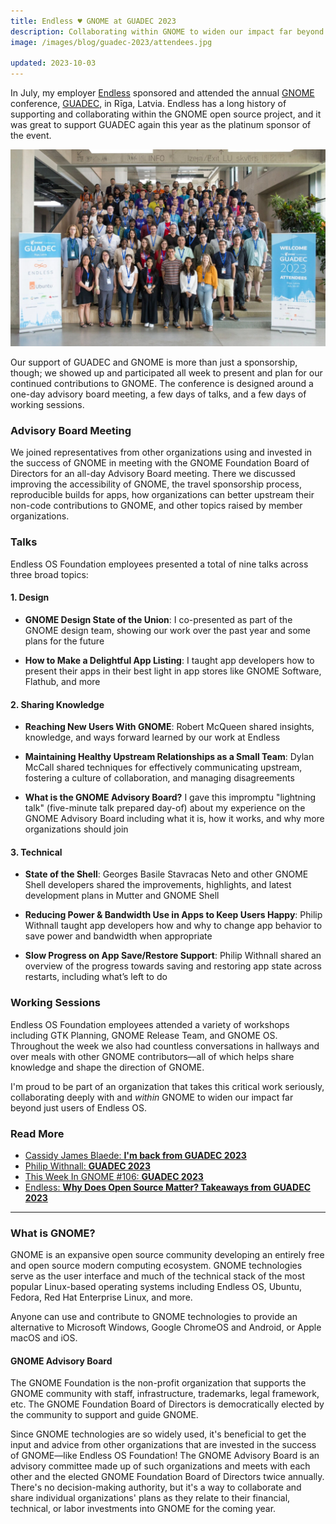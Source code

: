 ```yaml
---
title: Endless ♥ GNOME at GUADEC 2023
description: Collaborating within GNOME to widen our impact far beyond Endless OS
image: /images/blog/guadec-2023/attendees.jpg

updated: 2023-10-03
---
```


In July, my employer [Endless](https://endlessos.org) sponsored and attended the annual [GNOME](https://gnome.org) conference, [GUADEC](https://guadec.org), in Rīga, Latvia. Endless has a long history of supporting and collaborating within the GNOME open source project, and it was great to support GUADEC again this year as the platinum sponsor of the event.

![GUADEC 2023 Attendees](/images/blog/guadec-2023/attendees.jpg)

Our support of GUADEC and GNOME is more than just a sponsorship, though; we showed up and participated all week to present and plan for our continued contributions to GNOME. The conference is designed around a one-day advisory board meeting, a few days of talks, and a few days of working sessions.

### Advisory Board Meeting

We joined representatives from other organizations using and invested in the success of GNOME in meeting with the GNOME Foundation Board of Directors for an all-day Advisory Board meeting. There we discussed improving the accessibility of GNOME, the travel sponsorship process, reproducible builds for apps, how organizations can better upstream their non-code contributions to GNOME, and other topics raised by member organizations.

### Talks

Endless OS Foundation employees presented a total of nine talks across three broad topics:

#### 1. Design

- **GNOME Design State of the Union**: I co-presented as part of the GNOME design team, showing our work over the past year and some plans for the future

- **How to Make a Delightful App Listing**: I taught app developers how to present their apps in their best light in app stores like GNOME Software, Flathub, and more

#### 2. Sharing Knowledge

- **Reaching New Users With GNOME**: Robert McQueen shared insights, knowledge, and ways forward learned by our work at Endless

- **Maintaining Healthy Upstream Relationships as a Small Team**: Dylan McCall shared techniques for effectively communicating upstream, fostering a culture of collaboration, and managing disagreements

- **What is the GNOME Advisory Board?** I gave this impromptu "lightning talk" (five-minute talk prepared day-of) about my experience on the GNOME Advisory Board including what it is, how it works, and why more organizations should join

#### 3. Technical

- **State of the Shell**: Georges Basile Stavracas Neto and other GNOME Shell developers shared the improvements, highlights, and latest development plans in Mutter and GNOME Shell

- **Reducing Power & Bandwidth Use in Apps to Keep Users Happy**: Philip Withnall taught app developers how and why to change app behavior to save power and bandwidth when appropriate

- **Slow Progress on App Save/Restore Support**: Philip Withnall shared an overview of the progress towards saving and restoring app state across restarts, including what’s left to do

### Working Sessions

Endless OS Foundation employees attended a variety of workshops including GTK Planning, GNOME Release Team, and GNOME OS. Throughout the week we also had countless conversations in hallways and over meals with other GNOME contributors—all of which helps share knowledge and shape the direction of GNOME.

I'm proud to be part of an organization that takes this critical work seriously, collaborating deeply with and _within_ GNOME to widen our impact far beyond just users of Endless OS.

### Read More

- [Cassidy James Blaede: **I'm back from GUADEC 2023**](https://cassidyjames.com/blog/back-from-guadec-2023-riga-latvia/)
- [Philip Withnall: **GUADEC 2023**](https://tecnocode.co.uk/2023/08/07/guadec-2023/)
- [This Week In GNOME #106: **GUADEC 2023**](https://thisweek.gnome.org/posts/2023/07/twig-106/)
- [Endless: **Why Does Open Source Matter? Takeaways from GUADEC 2023**](https://blog.endlessnetwork.com/blog-1/guadec-2023)

---

### What is GNOME?

GNOME is an expansive open source community developing an entirely free and open source modern computing ecosystem. GNOME technologies serve as the user interface and much of the technical stack of the most popular Linux-based operating systems including Endless OS, Ubuntu, Fedora, Red Hat Enterprise Linux, and more.

Anyone can use and contribute to GNOME technologies to provide an alternative to Microsoft Windows, Google ChromeOS and Android, or Apple macOS and iOS.

#### GNOME Advisory Board

The GNOME Foundation is the non-profit organization that supports the GNOME community with staff, infrastructure, trademarks, legal framework, etc. The GNOME Foundation Board of Directors is democratically elected by the community to support and guide GNOME.

Since GNOME technologies are so widely used, it's beneficial to get the input and advice from other organizations that are invested in the success of GNOME—like Endless OS Foundation! The GNOME Advisory Board is an advisory committee made up of such organizations and meets with each other and the elected GNOME Foundation Board of Directors twice annually. There's no decision-making authority, but it's a way to collaborate and share individual organizations' plans as they relate to their financial, technical, or labor investments into GNOME for the coming year.
